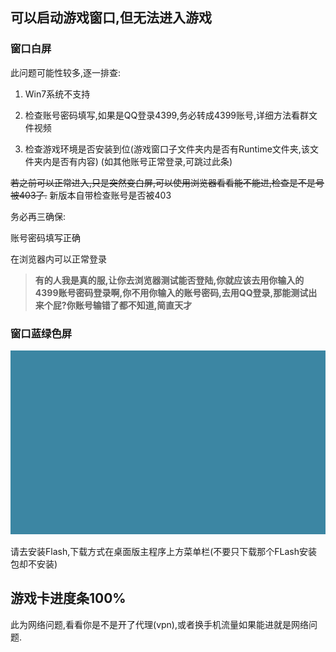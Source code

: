 ## 可以启动游戏窗口,但无法进入游戏

### 窗口白屏
此问题可能性较多,逐一排查:

1. Win7系统不支持

2. 检查账号密码填写,如果是QQ登录4399,务必转成4399账号,详细方法看群文件视频

3. 检查游戏环境是否安装到位(游戏窗口子文件夹内是否有Runtime文件夹,该文件夹内是否有内容) (如其他账号正常登录,可跳过此条)

~~若之前可以正常进入,只是突然变白屏,可以使用浏览器看看能不能进,检查是不是号被403了.~~ 新版本自带检查账号是否被403

务必再三确保:

账号密码填写正确

在浏览器内可以正常登录

>**有的人我是真的服,让你去浏览器测试能否登陆,你就应该去用你输入的4399账号密码登录啊,你不用你输入的账号密码,去用QQ登录,那能测试出来个屁?你账号输错了都不知道,简直天才**

### 窗口蓝绿色屏

<!-- ![image](https://img2024.cnblogs.com/blog/1633676/202502/1633676-20250212184825125-1466753928.png) -->

![image](./img/blue-green-screen.png)

请去安装Flash,下载方式在桌面版主程序上方菜单栏(不要只下载那个FLash安装包却不安装)

## 游戏卡进度条100%

此为网络问题,看看你是不是开了代理(vpn),或者换手机流量如果能进就是网络问题.
